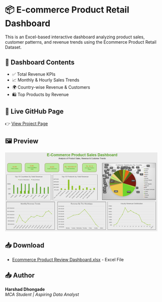 # 📦 E-commerce Product Retail Dashboard
This is an Excel-based interactive dashboard analyzing product sales, customer patterns, and revenue trends using the Ecommerce Product Retail Dataset.

## 📁 Dashboard Contents
- ✅ Total Revenue KPIs
- 📈 Monthly & Hourly Sales Trends
- 🌍 Country-wise Revenue & Customers
- 🛍️ Top Products by Revenue

## 🔗 Live GitHub Page
👉 [View Project Page](https://harshad912004.github.io/Ecommerce_Product_Retail_Dashboard/)

## 🖼️ Preview
![Dashboard Screenshot](EPRD.png)

## 📥 Download  
- [Ecommerce Product Review Dashboard.xlsx](Ecommerce_Product_Review_Dashboard.xlsx) - Excel File

## 📥 Author  
**Harshad Dhongade**  
*MCA Student | Aspiring Data Analyst*

